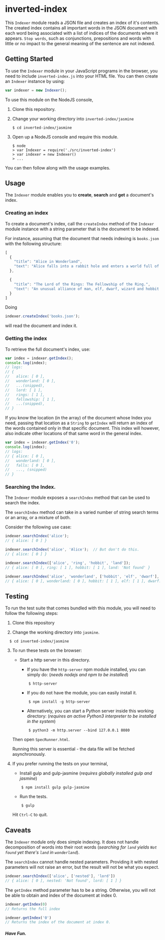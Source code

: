 # inverted-index
This `Indexer` module reads a JSON file and creates an index of it's contents.
The created index contains all important words in the JSON document with each word being associated with a list of indices of the documents where it appears.
`Stop words`, such as conjunctions, prepositions and words with little or no impact to the general meaning of the sentence are not indexed.

## Getting Started
To use the `Indexer` module in your JavaScript programs in the browser, you need to include `inverted-index.js` into your HTML file. You can then create an `Indexer` instance by using:

```javascript
var indexer = new Indexer();
```

To use this module on the NodeJS console,

1. Clone this repository.

2. Change your working directory into `inverted-index/jasmine`

    ```
    $ cd inverted-index/jasmine
    ```

3. Open up a NodeJS console and require this module.

   ```
   $ node
   > var Indexer = require('./src/inverted-index')
   > var indexer = new Indexer()
   > ...
   ```

You can then follow along with the usage examples.


## Usage
The `Indexer` module enables you to **create**, **search** and **get** a document's index.

### Creating an index
To create a document's index, call the `createIndex` method of the `Indexer` module instance
with a string parameter that is the document to be indexed.


For instance, assuming that the document that needs indexing is `books.json` with the
following structure:
```javascript
[
  {
    "title": "Alice in Wonderland",
    "text": "Alice falls into a rabbit hole and enters a world full of imagination."
  },

  {
    "title": "The Lord of the Rings: The Fellowship of the Ring.",
    "text": "An unusual alliance of man, elf, dwarf, wizard and hobbit seek to destroy a powerful ring."
  }
]
```
Doing

```javascript
indexer.createIndex('books.json');
```

will read the document and index it.

### Getting the index
To retrieve the full document's index, use:
```javascript
var index = indexer.getIndex();
console.log(index);
// logs:
// {
//   alice: [ 0 ],
//   wonderland: [ 0 ],
//   ...(snipped),
//   lord: [ 1 ],
//   rings: [ 1 ],
//   fellowship: [ 1 ],
//   ...(snipped),
// }
```

If you know the location (in the array) of the document whose Index you need, passing that location as a `String` to `getIndex` will return an index of the words contained only in that specific document.
This index will however, also indicate other locations of that same word in the general index.

```javascript
var index = indexer.getIndex('0');
console.log(index);
// logs:
// { alice: [ 0 ],
//   wonderland: [ 0 ],
//   falls: [ 0 ],
//   ..., (snipped)
// }
```

### Searching the Index.
The `Indexer` module exposes a `searchIndex` method that can be used to search the index.

The `searchIndex` method can take in a varied number of string search terms or an array, or a mixture of both.

Consider the following use case:
```javascript
indexer.searchIndex('alice');
// { alice: [ 0 ] }

indexer.searchIndex('alice', 'Alice');  // But don't do this.
// { alice: [ 0 ] }

indexer.searchIndex(['alice', 'ring', 'hobbit', 'land']);
// { alice: [ 0 ], ring: [ 1 ], hobbit: [ 1 ], land: 'Not found' }

indexer.searchIndex('alice', 'wonderland', ['hobbit', 'elf', 'dwarf'], 'lord');
// { alice: [ 0 ], wonderland: [ 0 ], hobbit: [ 1 ], elf: [ 1 ], dwarf: [ 1 ], lord: [ 1 ] }
```


## Testing
To run the test suite that comes bundled with this module, you will need to follow the following
steps:

1. Clone this repository

2. Change the working directory into `jasmine`.
  ```
    $ cd inverted-index/jasmine
  ```
3. To run these tests on the browser:
    * Start a http server in this directory.
        - If you have the `http-server` npm module installed, you can simply do:
        (_needs nodejs and npm to be installed_)

        ```
            $ http-server
        ```
        - If you do not have the module, you can easily install it.

        ```
            $ npm install -g http-server
        ```
        - Alternatively, you can start a Python server inside this working directory:
          (_requires an active Python3 interpreter to be installed in the system_)

        ```
            $ python3 -m http.server --bind 127.0.0.1 8080
        ```
    Then open `SpecRunner.html`.

    Running this server is essential - the data file will be fetched asynchronously.

4. If you prefer running the tests on your terminal,
    * Install gulp and gulp-jasmine (_requires globally installed gulp and jasmine_)
    ```
        $ npm install gulp gulp-jasmine
    ```
    * Run the tests.
    ```
        $ gulp
    ```
   Hit `Ctrl-C` to quit.

## Caveats
The `Indexer` module only does simple indexing. It does not handle decomposition of words into their
root words (_searching for `land` yields `Not found` yet there's `land` in `wonderland`_).

The `searchIndex` cannot handle nested parameters. Providing it with nested parameters will
not raise an error, but the result will not be what you expect.

```javascript
indexer.searchIndex(['alice', ['nested'], 'lord'])
// { alice: [ 0 ], nested: 'Not found', lord: [ 1 ] }
```


The `getIndex` method parameter has to be a string. Otherwise, you will not be able to obtain
and index of the document at index 0.

```javascript
indexer.getIndex(0)
// Returns the full index

indexer.getIndex('0')
// Returns the index of the document at index 0.
```


##### Have Fun.
